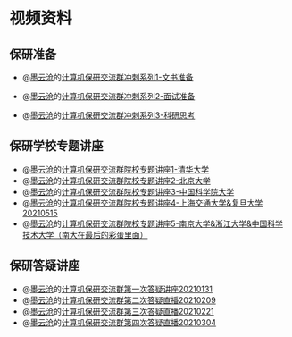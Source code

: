 # 视频资料

## 保研准备

* @[墨云沧](https://space.bilibili.com/21846767?from=search&seid=104103838776132911&spm_id_from=333.337.0.0)的[计算机保研交流群冲刺系列1-文书准备](https://www.bilibili.com/video/BV1xg41157Cp?spm_id_from=333.999.0.0)
* @[墨云沧](https://space.bilibili.com/21846767?from=search&seid=104103838776132911&spm_id_from=333.337.0.0)的[计算机保研交流群冲刺系列2-面试准备](https://www.bilibili.com/video/BV1564y1e7b9?spm_id_from=333.999.0.0)

* @[墨云沧](https://space.bilibili.com/21846767?from=search&seid=104103838776132911&spm_id_from=333.337.0.0)的[计算机保研交流群冲刺系列3-科研思考](https://www.bilibili.com/video/BV1Dg411G7wG?spm_id_from=333.999.0.0)



## 保研学校专题讲座

* @[墨云沧](https://space.bilibili.com/21846767?from=search&seid=104103838776132911&spm_id_from=333.337.0.0)的[计算机保研交流群院校专题讲座1-清华大学](https://www.bilibili.com/video/BV1qU4y1b7s7?spm_id_from=333.999.0.0)
* @[墨云沧](https://space.bilibili.com/21846767?from=search&seid=104103838776132911&spm_id_from=333.337.0.0)的[计算机保研交流群院校专题讲座2-北京大学](https://www.bilibili.com/video/BV1oK4y1R7Dc?spm_id_from=333.999.0.0)
* @[墨云沧](https://space.bilibili.com/21846767?from=search&seid=104103838776132911&spm_id_from=333.337.0.0)的[计算机保研交流群院校专题讲座3-中国科学院大学](https://www.bilibili.com/video/BV1xK4y1A7oy?spm_id_from=333.999.0.0)
* @[墨云沧](https://space.bilibili.com/21846767?from=search&seid=104103838776132911&spm_id_from=333.337.0.0)的[计算机保研交流群院校专题讲座4-上海交通大学&复旦大学20210515](https://www.bilibili.com/video/BV1F64y1k7ED?spm_id_from=333.999.0.0)
* @[墨云沧](https://space.bilibili.com/21846767?from=search&seid=104103838776132911&spm_id_from=333.337.0.0)的[计算机保研交流群院校专题讲座5-南京大学&浙江大学&中国科学技术大学（南大在最后的彩蛋里面）](https://www.bilibili.com/video/BV11B4y1u7Aq?spm_id_from=333.999.0.0)



## 保研答疑讲座

* @[墨云沧](https://space.bilibili.com/21846767?from=search&seid=104103838776132911&spm_id_from=333.337.0.0)的[计算机保研交流群第一次答疑讲座20210131](https://www.bilibili.com/video/BV1Yv411s7Px?spm_id_from=333.999.0.0)
* @[墨云沧](https://space.bilibili.com/21846767?from=search&seid=104103838776132911&spm_id_from=333.337.0.0)的[计算机保研交流群第二次答疑直播20210209](https://www.bilibili.com/video/BV11f4y1r7Vf?spm_id_from=333.999.0.0)
* @[墨云沧](https://space.bilibili.com/21846767?from=search&seid=104103838776132911&spm_id_from=333.337.0.0)的[计算机保研交流群第三次答疑直播20210221](https://www.bilibili.com/video/BV1AU4y1s7UH?spm_id_from=333.999.0.0)
* @[墨云沧](https://space.bilibili.com/21846767?from=search&seid=104103838776132911&spm_id_from=333.337.0.0)的[计算机保研交流群第四次答疑直播20210304](https://www.bilibili.com/video/BV1hA411K7Fj?spm_id_from=333.999.0.0)

